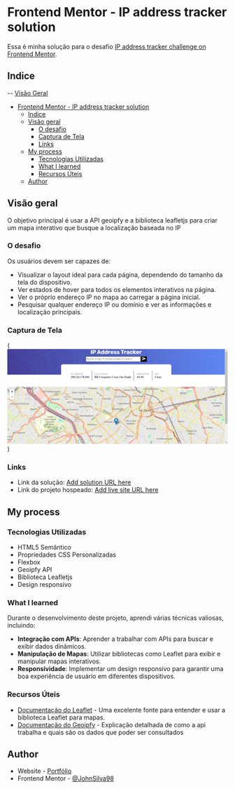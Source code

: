# Frontend Mentor - IP address tracker solution

Essa é minha solução para o desafio [IP address tracker challenge on Frontend Mentor](https://www.frontendmentor.io/challenges/ip-address-tracker-I8-0yYAH0).

## Indice

-- [Visão Geral](#visão-geral)

- [Frontend Mentor - IP address tracker solution](#frontend-mentor---ip-address-tracker-solution)
  - [Indice](#indice)
  - [Visão geral](#visão-geral)
    - [O desafio](#o-desafio)
    - [Captura de Tela](#captura-de-tela)
    - [Links](#links)
  - [My process](#my-process)
    - [Tecnologias Utilizadas](#tecnologias-utilizadas)
    - [What I learned](#what-i-learned)
    - [Recursos Úteis](#recursos-úteis)
  - [Author](#author)

## Visão geral

O objetivo principal é usar a API geoipfy e a biblioteca leafletjs para criar um mapa interativo que busque a localização baseada no IP

### O desafio

Os usuários devem ser capazes de:

- Visualizar o layout ideal para cada página, dependendo do tamanho da tela do dispositivo.
- Ver estados de hover para todos os elementos interativos na página.
- Ver o próprio endereço IP no mapa ao carregar a página inicial.
- Pesquisar qualquer endereço IP ou domínio e ver as informações e localização principais.

### Captura de Tela

(![alt text](image.png))

### Links

- Link da solução: [Add solution URL here](https://your-solution-url.com)
- Link do projeto hospeado: [Add live site URL here](https://your-live-site-url.com)

## My process

### Tecnologias Utilizadas

- HTML5 Semântico
- Propriedades CSS Personalizadas
- Flexbox
- Geoipfy API
- Biblioteca Leafletjs
- Design responsivo

### What I learned

Durante o desenvolvimento deste projeto, aprendi várias técnicas valiosas, incluindo:

- **Integração com APIs**: Aprender a trabalhar com APIs para buscar e exibir dados dinâmicos.
- **Manipulação de Mapas**: Utilizar bibliotecas como Leaflet para exibir e manipular mapas interativos.
- **Responsividade**: Implementar um design responsivo para garantir uma boa experiência de usuário em diferentes dispositivos.

### Recursos Úteis

- [Documentação do Leaflet](https://leafletjs.com/examples/quick-start/) - Uma excelente fonte para entender e usar a biblioteca Leaflet para mapas.
- [Documentação do Geoipfy](https://geo.ipify.org/docs) - Explicação detalhada de como a api trabalha e quais são os dados que poder ser consultados

## Author

- Website - [Portfólio](https://jonathan-silva.vercel.app/)
- Frontend Mentor - [@JohnSilva98](https://www.frontendmentor.io/profile/JohnSilva98)
